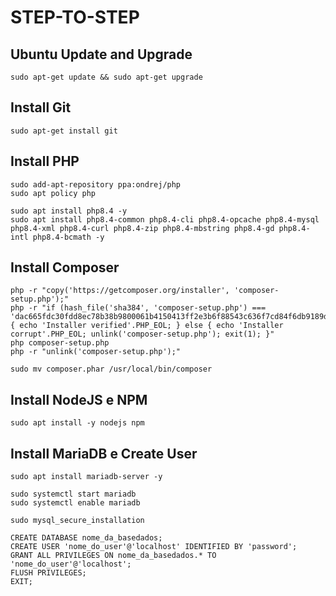 # STEP-TO-STEP

## Ubuntu Update and Upgrade
```
sudo apt-get update && sudo apt-get upgrade
```

## Install Git
```
sudo apt-get install git
```

## Install PHP
```
sudo add-apt-repository ppa:ondrej/php
sudo apt policy php

sudo apt install php8.4 -y
sudo apt install php8.4-common php8.4-cli php8.4-opcache php8.4-mysql php8.4-xml php8.4-curl php8.4-zip php8.4-mbstring php8.4-gd php8.4-intl php8.4-bcmath -y
```

## Install Composer
```
php -r "copy('https://getcomposer.org/installer', 'composer-setup.php');"
php -r "if (hash_file('sha384', 'composer-setup.php') === 'dac665fdc30fdd8ec78b38b9800061b4150413ff2e3b6f88543c636f7cd84f6db9189d43a81e5503cda447da73c7e5b6') { echo 'Installer verified'.PHP_EOL; } else { echo 'Installer corrupt'.PHP_EOL; unlink('composer-setup.php'); exit(1); }"
php composer-setup.php
php -r "unlink('composer-setup.php');"

sudo mv composer.phar /usr/local/bin/composer
```

## Install NodeJS e NPM
```
sudo apt install -y nodejs npm
```

## Install MariaDB e Create User
```
sudo apt install mariadb-server -y

sudo systemctl start mariadb
sudo systemctl enable mariadb

sudo mysql_secure_installation
```

```
CREATE DATABASE nome_da_basedados;
CREATE USER 'nome_do_user'@'localhost' IDENTIFIED BY 'password';
GRANT ALL PRIVILEGES ON nome_da_basedados.* TO 'nome_do_user'@'localhost';
FLUSH PRIVILEGES;
EXIT;
```
